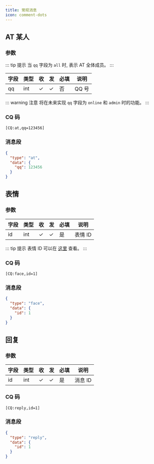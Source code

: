 ```yaml
---
title: 常规消息
icon: comment-dots
---
```


## AT 某人

### 参数

::: tip 提示
当 `qq` 字段为 `all` 时, 表示 AT 全体成员。
:::

| 字段 | 类型 | 收  | 发  | 必填 | 说明  |
| ---- | ---- | --- | --- | ---- | ----- |
| qq   | int  | ✓   | ✓   | 否   | QQ 号 |

::: warning 注意
将在未来实现 `qq` 字段为 `online` 和 `admin` 时的功能。
:::

### CQ 码

```
[CQ:at,qq=123456]
```

### 消息段

```json
{
  "type": "at",
  "data": {
    "qq": 123456
  }
}
```

## 表情

### 参数

| 字段 | 类型 | 收  | 发  | 必填 | 说明    |
| ---- | ---- | --- | --- | ---- | ------- |
| id   | int  | ✓   | ✓   | 是   | 表情 ID |

::: tip 提示
表情 ID 可以在 [这里](https://github.com/richardchien/coolq-http-api/wiki/%E8%A1%A8%E6%83%85-CQ-%E7%A0%81-ID-%E8%A1%A8) 查看。
:::

### CQ 码

```
[CQ:face,id=1]
```

### 消息段

```json
{
  "type": "face",
  "data": {
    "id": 1
  }
}
```

## 回复

### 参数

| 字段 | 类型 | 收  | 发  | 必填 | 说明    |
| ---- | ---- | --- | --- | ---- | ------- |
| id   | int  | ✓   | ✓   | 是   | 消息 ID |

### CQ 码

```
[CQ:reply,id=1]
```

### 消息段

```json
{
  "type": "reply",
  "data": {
    "id": 1
  }
}
```
